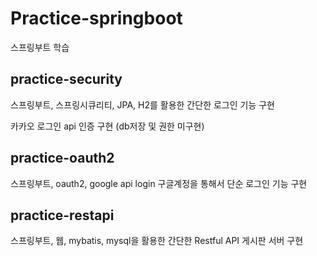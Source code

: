 # Practice-springboot

스프링부트 학습

## practice-security

스프링부트, 스프링시큐리티, JPA, H2를 활용한 간단한 로그인 기능 구현

카카오 로그인 api 인증 구현 (db저장 및 권한 미구현)

## practice-oauth2

스프링부트, oauth2, google api login 구글계정을 통해서 단순 로그인 기능 구현

## practice-restapi

스프링부트, 웹, mybatis, mysql을 활용한 간단한 Restful API 게시판 서버 구현